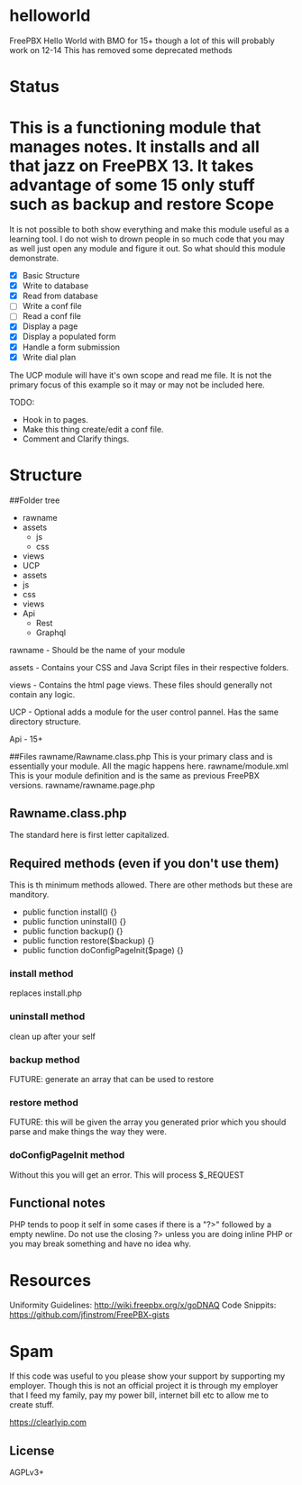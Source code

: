 # helloworld

FreePBX Hello World with BMO for 15+ though a lot of this will probably work on 12-14 This has removed some deprecated methods

# Status

This is a functioning module that manages notes. It installs and all that jazz on FreePBX 13. It takes advantage of
some 15 only stuff such as backup and restore
Scope
==========

It is not possible to both show everything and make this module useful as a learning tool. I do not wish to drown people in so much code that you may as well just open any module and figure it out. So what should this module demonstrate.

- [x] Basic Structure
- [x] Write to database
- [x] Read from database
- [ ] Write a conf file
- [ ] Read a conf file
- [x] Display a page
- [x] Display a populated form
- [x] Handle a form submission
- [x] Write dial plan

The UCP module will have it's own scope and read me file. It is not the primary focus of this example so it may or may not be included here.

TODO:

- Hook in to pages.
- Make this thing create/edit a conf file.
- Comment and Clarify things.

# Structure

##Folder tree

- rawname
- assets
  - js
  - css
- views
- UCP
- assets
- js
- css
- views
- Api
  - Rest
  - Graphql

rawname - Should be the name of your module

assets - Contains your CSS and Java Script files in their respective folders.

views - Contains the html page views. These files should generally not contain any logic.

UCP - Optional adds a module for the user control pannel. Has the same directory structure.

Api - 15+

##Files
rawname/Rawname.class.php
This is your primary class and is essentially your module. All the magic happens here.
rawname/module.xml
This is your module definition and is the same as previous FreePBX versions.
rawname/rawname.page.php

## Rawname.class.php

The standard here is first letter capitalized.

## Required methods (even if you don't use them)

This is th minimum methods allowed. There are other methods but these are manditory.

- public function install() {}
- public function uninstall() {}
- public function backup() {}
- public function restore(\$backup) {}
- public function doConfigPageInit(\$page) {}

### install method

replaces install.php

### uninstall method

clean up after your self

### backup method

FUTURE: generate an array that can be used to restore

### restore method

FUTURE: this will be given the array you generated prior which you should parse and make things the way they were.

### doConfigPageInit method

Without this you will get an error. This will process \$\_REQUEST

## Functional notes

PHP tends to poop it self in some cases if there is a "?>" followed by a empty newline. Do not use the closing ?>
unless you are doing inline PHP or you may break something and have no idea why.

# Resources

Uniformity Guidelines: http://wiki.freepbx.org/x/goDNAQ
Code Snippits: https://github.com/jfinstrom/FreePBX-gists

# Spam

If this code was useful to you please show your support by supporting my employer. Though this is not an official project it
is through my employer that I feed my family, pay my power bill, internet bill etc to allow me to create stuff.

https://clearlyip.com

## License

AGPLv3+
